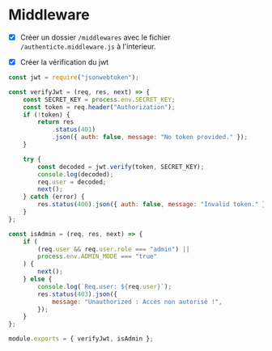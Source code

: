 # Middleware

- [x] Créer un dossier `/middlewares` avec le fichier `/authenticte.middleware.js` à l'interieur.

- [x] Créer la vérification du jwt
```javascript
const jwt = require("jsonwebtoken");

const verifyJwt = (req, res, next) => {
    const SECRET_KEY = process.env.SECRET_KEY;
    const token = req.header("Authorization");
    if (!token) {
        return res
            .status(401)
            .json({ auth: false, message: "No token provided." });
    }

    try {
        const decoded = jwt.verify(token, SECRET_KEY);
        console.log(decoded);
        req.user = decoded;
        next();
    } catch (error) {
        res.status(400).json({ auth: false, message: "Invalid token." });
    }
};

const isAdmin = (req, res, next) => {
    if (
        (req.user && req.user.role === "admin") ||
        process.env.ADMIN_MODE === "true"
    ) {
        next();
    } else {
        console.log(`Req.user: ${req.user}`);
        res.status(403).json({
            message: "Unauthorized : Accès non autorisé !",
        });
    }
};

module.exports = { verifyJwt, isAdmin };
```
